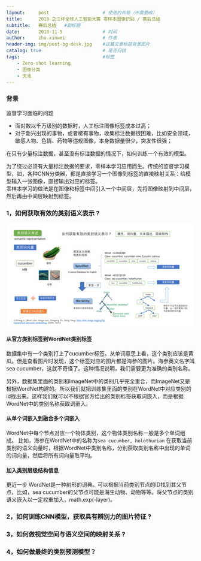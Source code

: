 ```yaml
---
layout:     post   				    # 使用的布局（不需要改）
title:     	2018 之江杯全球人工智能大赛 零样本图像识别 / 赛后总结
subtitle:   赛后总结   #副标题
date:       2018-11-5 				# 时间
author:     zhu.xinwei 		    	# 作者
header-img: img/post-bg-desk.jpg 	#这篇文章标题背景图片
catalog: true 						# 是否归档
tags:								#标签
    - Zero-shot learning
    - 图像分类
    - 天池
---
```


### 背景
监督学习面临的问题
- 面对数以千万级别的数据时，人工标注图像标签成本过高；
- 对于新兴出现的事物，或者稀有事物，收集标注数据很困难，比如安全领域，敏感人物、色情、药物等违规图像，本身数据量很少，突发性很强；

在只有少量标注数据，甚至没有标注数据的情况下，如何训练一个有效的模型。

为了绕过必须有大量标注数据的要求，零样本学习应用而生。传统的监督学习模型，如，各种CNN分类器，都是直接学习一个图像到标签的直接映射关系：给模型输入一张图像，直接输出对应的标签。  
零样本学习的做法是在图像和标签中间引入一个中间层，先将图像映射到中间层，然后再由中间层映射到标签。


### 1，如何获取有效的类别语义表示 ?

![](img/zsl/semantic_embedding.PNG)

#### 从官方类别标签到WordNet类别标签
数据集中有一个类别打上了cucumber标签。从单词意思上看，这个类别应该是黄瓜。但是查看图片时发现，这个标签对应的图片都是海参的图片。海参英文名字叫 sea cucumber，这就不奇怪了。这种情况说明，我们需要更为准确的类别名称。

另外，数据集里面的类别和ImageNet中的类别几乎完全重合，而ImageNet又是根据WordNet构建的。所以我们就把训练集里面的类别在WordNet中对应类别的id找出来。这样我们就可以不根据官方给出的类别标签获取词嵌入，而是根据WordNet中的类别名称获取词嵌入。

#### 从单个词嵌入到融合多个词嵌入
WordNet中每个节点对应一个物体类别，这个物体类别名称一般是多个单词组成。 比如，海参在WordNet中的名称为`sea cucumber, holothurian`
在获取当前类别的语义向量时，根据WordNet中类别名称，分别获取类别名称中出现的单词的词向量，然后将所有词向量取平均。

#### 加入类别层级结构信息

更近一步
WordNet是一种树形的词典。可以根据当前类别节点的ID找到其父节点，比如，sea cucumber的父节点可能是海生动物、动物等等。将父节点的类别语义嵌入以一定权重加入，math.exp(-layer)。


### 2，如何训练CNN模型，获取具有辨别力的图片特征 ?


### 3，如何做视觉空间与语义空间的映射关系 ?


### 4，如何做最终的类别预测模型？
